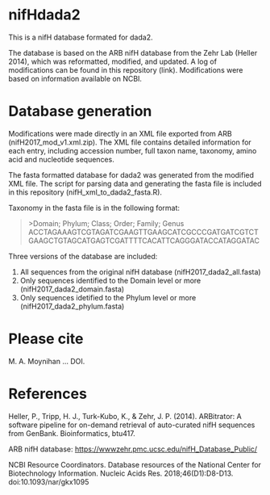 # nifHdada2
This is a nifH database formated for dada2. 

The database is based on the ARB nifH database from the Zehr Lab (Heller 2014), which was reformatted, modified, and updated. 
A log of modifications can be found in this repository (link). Modifications were based on information available on NCBI. 

# Database generation
Modifications were made directly in an XML file exported from ARB (nifH2017_mod_v1.xml.zip). The XML file contains detailed information for each entry, including accession number, full taxon name, taxonomy, amino acid and nucleotide sequences.

The fasta formatted database for dada2 was generated from the modified XML file. The script for parsing data and generating the fasta file is included in this repository (nifH_xml_to_dada2_fasta.R).

Taxonomy in the fasta file is in the following format:

> \>Domain; Phylum; Class; Order; Family; Genus
ACCTAGAAAGTCGTAGATCGAAGTTGAAGCATCGCCCGATGATCGTCTGAAGCTGTAGCATGAGTCGATTTTCACATTCAGGGATACCATAGGATAC

Three versions of the database are included: 
1. All sequences from the original nifH database (nifH2017_dada2_all.fasta)
2. Only sequences identified to the Domain level or more (nifH2017_dada2_domain.fasta)
3. Only sequences idetified to the Phylum level or more (nifH2017_dada2_phylum.fasta)

# Please cite
M. A. Moynihan ... DOI.


# References
Heller, P., Tripp, H. J., Turk-Kubo, K., & Zehr, J. P. (2014). ARBitrator: A software pipeline for on-demand retrieval of auto-curated nifH sequences from GenBank. Bioinformatics, btu417.

ARB nifH database: https://wwwzehr.pmc.ucsc.edu/nifH_Database_Public/

NCBI Resource Coordinators. Database resources of the National Center for Biotechnology Information. Nucleic Acids Res. 2018;46(D1):D8-D13. doi:10.1093/nar/gkx1095
